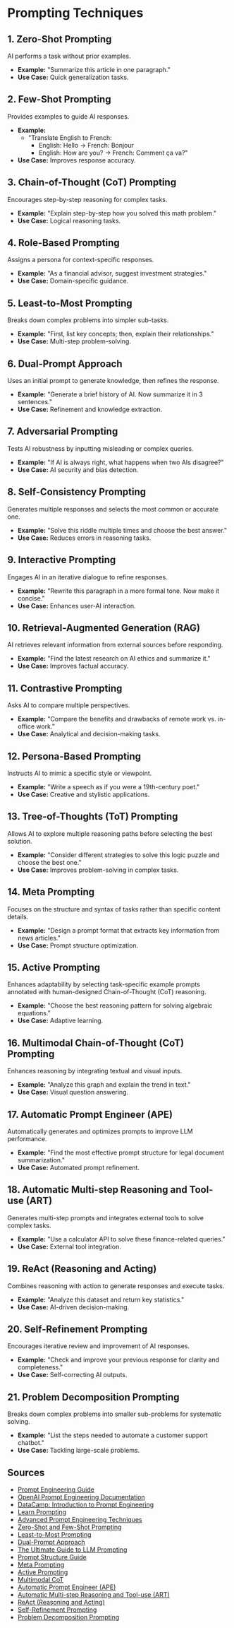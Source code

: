 # Prompting Techniques

## 1. Zero-Shot Prompting

AI performs a task without prior examples.

- **Example:** "Summarize this article in one paragraph."
- **Use Case:** Quick generalization tasks.

## 2. Few-Shot Prompting

Provides examples to guide AI responses.

- **Example:**
  - "Translate English to French:
    - English: Hello → French: Bonjour
    - English: How are you? → French: Comment ça va?"
- **Use Case:** Improves response accuracy.

## 3. Chain-of-Thought (CoT) Prompting

Encourages step-by-step reasoning for complex tasks.

- **Example:** "Explain step-by-step how you solved this math problem."
- **Use Case:** Logical reasoning tasks.

## 4. Role-Based Prompting

Assigns a persona for context-specific responses.

- **Example:** "As a financial advisor, suggest investment strategies."
- **Use Case:** Domain-specific guidance.

## 5. Least-to-Most Prompting

Breaks down complex problems into simpler sub-tasks.

- **Example:** "First, list key concepts; then, explain their relationships."
- **Use Case:** Multi-step problem-solving.

## 6. Dual-Prompt Approach

Uses an initial prompt to generate knowledge, then refines the response.

- **Example:** "Generate a brief history of AI. Now summarize it in 3 sentences."
- **Use Case:** Refinement and knowledge extraction.

## 7. Adversarial Prompting

Tests AI robustness by inputting misleading or complex queries.

- **Example:** "If AI is always right, what happens when two AIs disagree?"
- **Use Case:** AI security and bias detection.

## 8. Self-Consistency Prompting

Generates multiple responses and selects the most common or accurate one.

- **Example:** "Solve this riddle multiple times and choose the best answer."
- **Use Case:** Reduces errors in reasoning tasks.

## 9. Interactive Prompting

Engages AI in an iterative dialogue to refine responses.

- **Example:** "Rewrite this paragraph in a more formal tone. Now make it concise."
- **Use Case:** Enhances user-AI interaction.

## 10. Retrieval-Augmented Generation (RAG)

AI retrieves relevant information from external sources before responding.

- **Example:** "Find the latest research on AI ethics and summarize it."
- **Use Case:** Improves factual accuracy.

## 11. Contrastive Prompting

Asks AI to compare multiple perspectives.

- **Example:** "Compare the benefits and drawbacks of remote work vs. in-office work."
- **Use Case:** Analytical and decision-making tasks.

## 12. Persona-Based Prompting

Instructs AI to mimic a specific style or viewpoint.

- **Example:** "Write a speech as if you were a 19th-century poet."
- **Use Case:** Creative and stylistic applications.

## 13. Tree-of-Thoughts (ToT) Prompting

Allows AI to explore multiple reasoning paths before selecting the best solution.

- **Example:** "Consider different strategies to solve this logic puzzle and choose the best one."
- **Use Case:** Improves problem-solving in complex tasks.

## 14. Meta Prompting

Focuses on the structure and syntax of tasks rather than specific content details.

- **Example:** "Design a prompt format that extracts key information from news articles."
- **Use Case:** Prompt structure optimization.

## 15. Active Prompting

Enhances adaptability by selecting task-specific example prompts annotated with human-designed Chain-of-Thought (CoT) reasoning.

- **Example:** "Choose the best reasoning pattern for solving algebraic equations."
- **Use Case:** Adaptive learning.

## 16. Multimodal Chain-of-Thought (CoT) Prompting

Enhances reasoning by integrating textual and visual inputs.

- **Example:** "Analyze this graph and explain the trend in text."
- **Use Case:** Visual question answering.

## 17. Automatic Prompt Engineer (APE)

Automatically generates and optimizes prompts to improve LLM performance.

- **Example:** "Find the most effective prompt structure for legal document summarization."
- **Use Case:** Automated prompt refinement.

## 18. Automatic Multi-step Reasoning and Tool-use (ART)

Generates multi-step prompts and integrates external tools to solve complex tasks.

- **Example:** "Use a calculator API to solve these finance-related queries."
- **Use Case:** External tool integration.

## 19. ReAct (Reasoning and Acting)

Combines reasoning with action to generate responses and execute tasks.

- **Example:** "Analyze this dataset and return key statistics."
- **Use Case:** AI-driven decision-making.

## 20. Self-Refinement Prompting

Encourages iterative review and improvement of AI responses.

- **Example:** "Check and improve your previous response for clarity and completeness."
- **Use Case:** Self-correcting AI outputs.

## 21. Problem Decomposition Prompting

Breaks down complex problems into smaller sub-problems for systematic solving.

- **Example:** "List the steps needed to automate a customer support chatbot."
- **Use Case:** Tackling large-scale problems.

## Sources

- [Prompt Engineering Guide](https://www.promptingguide.ai/introduction/basics)
- [OpenAI Prompt Engineering Documentation](https://platform.openai.com/docs/guides/prompt-engineering)
- [DataCamp: Introduction to Prompt Engineering](https://www.datacamp.com/blog/what-is-prompt-engineering-the-future-of-ai-communication)
- [Learn Prompting](https://learnprompting.org/docs/basics/chatgpt_basics_prompt)
- [Advanced Prompt Engineering Techniques](https://learnprompting.org/docs/advanced/thought_generation/introduction)
- [Zero-Shot and Few-Shot Prompting](https://learnprompting.org/docs/advanced/zero_shot/introduction)
- [Least-to-Most Prompting](https://learnprompting.org/docs/intermediate/least_to_most)
- [Dual-Prompt Approach](https://learnprompting.org/docs/intermediate/generated_knowledge#dual-prompt-approach)
- [The Ultimate Guide to LLM Prompting](https://medium.com/@subhraj07/the-ultimate-guide-to-llm-prompting-fine-tuning-and-data-management-933bbd2d05f4)
- [Prompt Structure Guide](https://learnprompting.org/docs/basics/prompt_structure)
- [Meta Prompting](https://www.promptingguide.ai/techniques/meta-prompting)
- [Active Prompting](https://www.promptingguide.ai/techniques/activeprompt)
- [Multimodal CoT](https://www.promptingguide.ai/techniques/multimodalcot)
- [Automatic Prompt Engineer (APE)](https://arxiv.org/abs/2310.14735)
- [Automatic Multi-step Reasoning and Tool-use (ART)](https://arxiv.org/abs/2310.14735)
- [ReAct (Reasoning and Acting)](https://blog.mlq.ai/prompt-engineering-advanced-techniques)
- [Self-Refinement Prompting](https://learnprompting.org/courses/advanced-prompt-engineering)
- [Problem Decomposition Prompting](https://learnprompting.org/courses/advanced-prompt-engineering)

